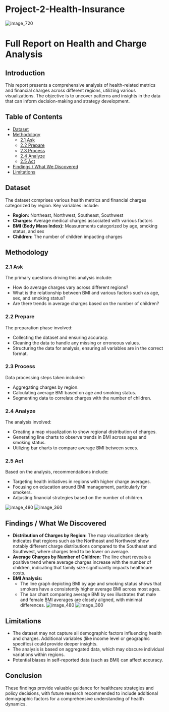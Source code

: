 # Project-2-Health-Insurance
![image_720](https://github.com/user-attachments/assets/b6925724-6bd6-4edd-a8b1-ffa03ff1bcf4)

# Full Report on Health and Charge Analysis

## Introduction
This report presents a comprehensive analysis of health-related metrics and financial charges across different regions, utilizing various visualizations. The objective is to uncover patterns and insights in the data that can inform decision-making and strategy development.

## Table of Contents
- [Dataset](#dataset)
- [Methodology](#methodology)
  - [2.1 Ask](#21-ask)
  - [2.2 Prepare](#22-prepare)
  - [2.3 Process](#23-process)
  - [2.4 Analyze](#24-analyze)
  - [2.5 Act](#25-act)
- [Findings / What We Discovered](#findings--what-we-discovered)
- [Limitations](#limitations)

## Dataset
The dataset comprises various health metrics and financial charges categorized by region. Key variables include:
- **Region:** Northeast, Northwest, Southeast, Southwest
- **Charges:** Average medical charges associated with various factors
- **BMI (Body Mass Index):** Measurements categorized by age, smoking status, and sex
- **Children:** The number of children impacting charges

## Methodology

### 2.1 Ask
The primary questions driving this analysis include:
- How do average charges vary across different regions?
- What is the relationship between BMI and various factors such as age, sex, and smoking status?
- Are there trends in average charges based on the number of children?

### 2.2 Prepare
The preparation phase involved:
- Collecting the dataset and ensuring accuracy.
- Cleaning the data to handle any missing or erroneous values.
- Structuring the data for analysis, ensuring all variables are in the correct format.

### 2.3 Process
Data processing steps taken included:
- Aggregating charges by region.
- Calculating average BMI based on age and smoking status.
- Segmenting data to correlate charges with the number of children.

### 2.4 Analyze
The analysis involved:
- Creating a map visualization to show regional distribution of charges.
- Generating line charts to observe trends in BMI across ages and smoking status.
- Utilizing bar charts to compare average BMI between sexes.

### 2.5 Act
Based on the analysis, recommendations include:
- Targeting health initiatives in regions with higher charge averages.
- Focusing on education around BMI management, particularly for smokers.
- Adjusting financial strategies based on the number of children.

![image_480](https://github.com/user-attachments/assets/b5446997-c2dd-4a69-8e66-2488af69c845)
![image_360](https://github.com/user-attachments/assets/8c44c798-6fbc-4657-922a-7786219f283c)


## Findings / What We Discovered
- **Distribution of Charges by Region:** The map visualization clearly indicates that regions such as the Northeast and Northwest show notably different charge distributions compared to the Southeast and Southwest, where charges tend to be lower on average.
- **Average Charges by Number of Children:** The line chart reveals a positive trend where average charges increase with the number of children, indicating that family size significantly impacts healthcare costs.
- **BMI Analysis:**
  - The line graph depicting BMI by age and smoking status shows that smokers have a consistently higher average BMI across most ages.
  - The bar chart comparing average BMI by sex illustrates that male and female BMI averages are closely aligned, with minimal differences.
![image_480](https://github.com/user-attachments/assets/b5bda3ec-93e1-4aaa-b934-6dd221a91bc0)
![image_360](https://github.com/user-attachments/assets/f72a3dc5-cb04-4c68-966a-c8d7722b3bdb)

## Limitations
- The dataset may not capture all demographic factors influencing health and charges. Additional variables (like income level or geographic specifics) could provide deeper insights.
- The analysis is based on aggregated data, which may obscure individual variations within regions.
- Potential biases in self-reported data (such as BMI) can affect accuracy.

## Conclusion
These findings provide valuable guidance for healthcare strategies and policy decisions, with future research recommended to include additional demographic factors for a comprehensive understanding of health dynamics.
